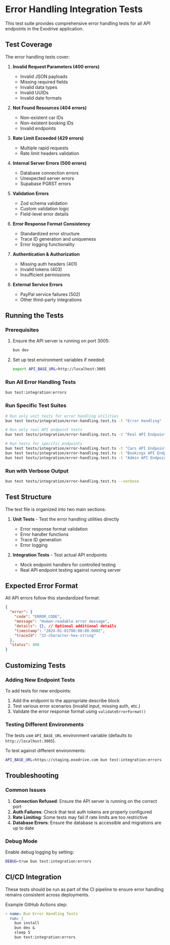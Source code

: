 # Error Handling Integration Tests

This test suite provides comprehensive error handling tests for all API endpoints in the Exodrive application.

## Test Coverage

The error handling tests cover:

1. **Invalid Request Parameters (400 errors)**
   - Invalid JSON payloads
   - Missing required fields
   - Invalid data types
   - Invalid UUIDs
   - Invalid date formats

2. **Not Found Resources (404 errors)**
   - Non-existent car IDs
   - Non-existent booking IDs
   - Invalid endpoints

3. **Rate Limit Exceeded (429 errors)**
   - Multiple rapid requests
   - Rate limit headers validation

4. **Internal Server Errors (500 errors)**
   - Database connection errors
   - Unexpected server errors
   - Supabase PGRST errors

5. **Validation Errors**
   - Zod schema validation
   - Custom validation logic
   - Field-level error details

6. **Error Response Format Consistency**
   - Standardized error structure
   - Trace ID generation and uniqueness
   - Error logging functionality

7. **Authentication & Authorization**
   - Missing auth headers (401)
   - Invalid tokens (403)
   - Insufficient permissions

8. **External Service Errors**
   - PayPal service failures (502)
   - Other third-party integrations

## Running the Tests

### Prerequisites

1. Ensure the API server is running on port 3005:
   ```bash
   bun dev
   ```

2. Set up test environment variables if needed:
   ```bash
   export API_BASE_URL=http://localhost:3005
   ```

### Run All Error Handling Tests

```bash
bun test:integration:errors
```

### Run Specific Test Suites

```bash
# Run only unit tests for error handling utilities
bun test tests/integration/error-handling.test.ts -t "Error Handling"

# Run only real API endpoint tests
bun test tests/integration/error-handling.test.ts -t "Real API Endpoint Error Handling Tests"

# Run tests for specific endpoints
bun test tests/integration/error-handling.test.ts -t "Cars API Endpoints"
bun test tests/integration/error-handling.test.ts -t "Bookings API Endpoints"
bun test tests/integration/error-handling.test.ts -t "Admin API Endpoints"
```

### Run with Verbose Output

```bash
bun test tests/integration/error-handling.test.ts --verbose
```

## Test Structure

The test file is organized into two main sections:

1. **Unit Tests** - Test the error handling utilities directly
   - Error response format validation
   - Error handler functions
   - Trace ID generation
   - Error logging

2. **Integration Tests** - Test actual API endpoints
   - Mock endpoint handlers for controlled testing
   - Real API endpoint testing against running server

## Expected Error Format

All API errors follow this standardized format:

```json
{
  "error": {
    "code": "ERROR_CODE",
    "message": "Human-readable error message",
    "details": {}, // Optional additional details
    "timestamp": "2024-01-01T00:00:00.000Z",
    "traceId": "32-character-hex-string"
  },
  "status": 400
}
```

## Customizing Tests

### Adding New Endpoint Tests

To add tests for new endpoints:

1. Add the endpoint to the appropriate describe block
2. Test various error scenarios (invalid input, missing auth, etc.)
3. Validate the error response format using `validateErrorFormat()`

### Testing Different Environments

The tests use `API_BASE_URL` environment variable (defaults to `http://localhost:3005`).

To test against different environments:

```bash
API_BASE_URL=https://staging.exodrive.com bun test:integration:errors
```

## Troubleshooting

### Common Issues

1. **Connection Refused**: Ensure the API server is running on the correct port
2. **Auth Failures**: Check that test auth tokens are properly configured
3. **Rate Limiting**: Some tests may fail if rate limits are too restrictive
4. **Database Errors**: Ensure the database is accessible and migrations are up to date

### Debug Mode

Enable debug logging by setting:

```bash
DEBUG=true bun test:integration:errors
```

## CI/CD Integration

These tests should be run as part of the CI pipeline to ensure error handling remains consistent across deployments.

Example GitHub Actions step:

```yaml
- name: Run Error Handling Tests
  run: |
    bun install
    bun dev &
    sleep 5
    bun test:integration:errors
```